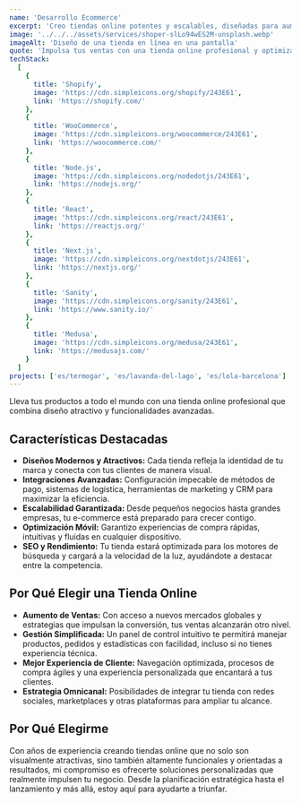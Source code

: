 ```yaml
---
name: 'Desarrollo Ecommerce'
excerpt: 'Creo tiendas online potentes y escalables, diseñadas para aumentar tus ventas y ofrecer una experiencia de usuario impecable.'
image: '../../../assets/services/shoper-slLo94wES2M-unsplash.webp'
imageAlt: 'Diseño de una tienda en línea en una pantalla'
quote: 'Impulsa tus ventas con una tienda online profesional y optimizada para el éxito.'
techStack:
  [
    {
      title: 'Shopify',
      image: 'https://cdn.simpleicons.org/shopify/243E61',
      link: 'https://shopify.com/'
    },
    {
      title: 'WooCommerce',
      image: 'https://cdn.simpleicons.org/woocommerce/243E61',
      link: 'https://woocommerce.com/'
    },
    {
      title: 'Node.js',
      image: 'https://cdn.simpleicons.org/nodedotjs/243E61',
      link: 'https://nodejs.org/'
    },
    {
      title: 'React',
      image: 'https://cdn.simpleicons.org/react/243E61',
      link: 'https://reactjs.org/'
    },
    {
      title: 'Next.js',
      image: 'https://cdn.simpleicons.org/nextdotjs/243E61',
      link: 'https://nextjs.org/'
    },
    {
      title: 'Sanity',
      image: 'https://cdn.simpleicons.org/sanity/243E61',
      link: 'https://www.sanity.io/'
    },
    {
      title: 'Medusa',
      image: 'https://cdn.simpleicons.org/medusa/243E61',
      link: 'https://medusajs.com/'
    }
  ]
projects: ['es/termogar', 'es/lavanda-del-lago', 'es/lola-barcelona']
---
```


Lleva tus productos a todo el mundo con una tienda online profesional que combina diseño atractivo y funcionalidades avanzadas.

## Características Destacadas

- **Diseños Modernos y Atractivos:** Cada tienda refleja la identidad de tu marca y conecta con tus clientes de manera visual.
- **Integraciones Avanzadas:** Configuración impecable de métodos de pago, sistemas de logística, herramientas de marketing y CRM para maximizar la eficiencia.
- **Escalabilidad Garantizada:** Desde pequeños negocios hasta grandes empresas, tu e-commerce está preparado para crecer contigo.
- **Optimización Móvil:** Garantizo experiencias de compra rápidas, intuitivas y fluidas en cualquier dispositivo.
- **SEO y Rendimiento:** Tu tienda estará optimizada para los motores de búsqueda y cargará a la velocidad de la luz, ayudándote a destacar entre la competencia.

## Por Qué Elegir una Tienda Online

- **Aumento de Ventas:** Con acceso a nuevos mercados globales y estrategias que impulsan la conversión, tus ventas alcanzarán otro nivel.
- **Gestión Simplificada:** Un panel de control intuitivo te permitirá manejar productos, pedidos y estadísticas con facilidad, incluso si no tienes experiencia técnica.
- **Mejor Experiencia de Cliente:** Navegación optimizada, procesos de compra ágiles y una experiencia personalizada que encantará a tus clientes.
- **Estrategia Omnicanal:** Posibilidades de integrar tu tienda con redes sociales, marketplaces y otras plataformas para ampliar tu alcance.

## Por Qué Elegirme

Con años de experiencia creando tiendas online que no solo son visualmente atractivas, sino también altamente funcionales y orientadas a resultados, mi compromiso es ofrecerte soluciones personalizadas que realmente impulsen tu negocio. Desde la planificación estratégica hasta el lanzamiento y más allá, estoy aquí para ayudarte a triunfar.
